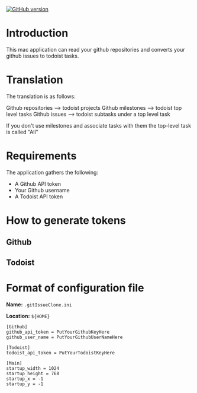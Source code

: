 [![GitHub version](https://badge.fury.io/gh/hasii2011%2Fgittodoistclone.svg)](https://badge.fury.io/gh/hasii2011%2Fgittodoistclone)

# Introduction

This mac application can read your github repositories and converts your github issues to todoist tasks.

# Translation

The translation is as follows:

Github repositories --> todoist projects
Github milestones   --> todoist top level tasks
Github issues       --> todoist subtasks under a top level task

If you don't use milestones and associate tasks with them the top-level task is called "All"

# Requirements

The application gathers the following:

* A Github API token
* Your Github username
* A Todoist API token

# How to generate tokens

## Github

## Todoist



# Format of configuration file

**Name:**   `.gitIssueClone.ini`

**Location:**  `${HOME}`

```
[Github]
github_api_token = PutYourGithubKeyHere
github_user_name = PutYourGithubUserNameHere

[Todoist]
todoist_api_token = PutYourTodoistKeyHere

[Main]
startup_width = 1024
startup_height = 768
startup_x = -1
startup_y = -1


```

